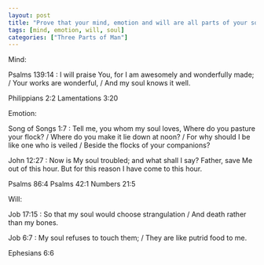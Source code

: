 ```yaml
---
layout: post
title: "Prove that your mind, emotion and will are all parts of your soul"
tags: [mind, emotion, will, soul]
categories: ["Three Parts of Man"]
---
```


Mind:

Psalms 139:14
: I will praise You, for I am awesomely and wonderfully made; / Your works are wonderful, / And my soul knows it well.


Philippians 2:2
Lamentations 3:20

Emotion:

Song of Songs 1:7
: Tell me, you whom my soul loves, Where do you pasture your flock? / Where do you make it lie down at noon? / For why should I be like one who is veiled / Beside the flocks of your companions?

John 12:27
: Now is My soul troubled; and what shall I say? Father, save Me out of this hour. But for this reason I have come to this hour.


Psalms 86:4
Psalms 42:1
Numbers 21:5

Will:

Job 17:15
: So that my soul would choose strangulation / And death rather than my bones.

Job 6:7
: My soul refuses to touch them; / They are like putrid food to me.


Ephesians 6:6
